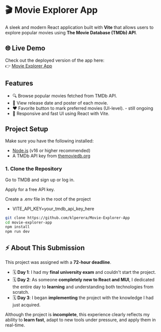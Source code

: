 # 🎬 Movie Explorer App

A sleek and modern React application built with **Vite** that allows users to explore popular movies using **The Movie Database (TMDb) API**.

## 🌐 Live Demo

Check out the deployed version of the app here:  
👉 [Movie Explorer App](https://movie-explorer-app-rho.vercel.app/)

## Features

- 🔍 Browse popular movies fetched from TMDb API.
- 📅 View release date and poster of each movie.
- ❤️ Favorite button to mark preferred movies (UI-level). - still ongoing
- 🔄 Responsive and fast UI using React with Vite.

## Project Setup

Make sure you have the following installed:

- [Node.js](https://nodejs.org/) (v16 or higher recommended)
- A TMDb API key from [themoviedb.org](https://www.themoviedb.org/)

### 1. Clone the Repository

Go to TMDB and sign up or log in.

Apply for a free API key.

Create a .env file in the root of the project

- VITE_API_KEY=your_tmdb_api_key_here

```bash
git clone https://github.com/klperera/Movie-Explorer-App
cd movie-explorer-app
npm install
npm run dev
```

## ⚡ About This Submission

This project was assigned with a **72-hour deadline**.

- 🗓️ **Day 1**: I had my **final university exam** and couldn't start the project.
- 🗓️ **Day 2**: As someone **completely new to React and MUI**, I dedicated the entire day to **learning** and understanding both technologies from scratch.
- 🗓️ **Day 3**: I began **implementing** the project with the knowledge I had just acquired.

Although the project is **incomplete**, this experience clearly reflects my ability to **learn fast**, adapt to new tools under pressure, and apply them in real-time.
